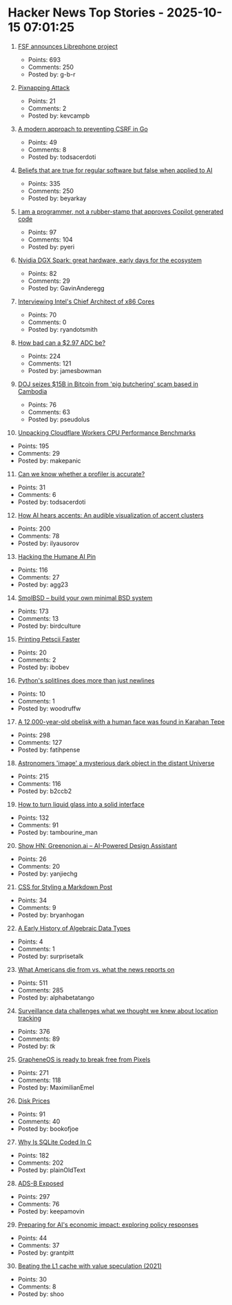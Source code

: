 # Hacker News Top Stories - 2025-10-15 07:01:25

1. [FSF announces Librephone project](https://www.fsf.org/news/librephone-project)
   - Points: 693
   - Comments: 250
   - Posted by: g-b-r

2. [Pixnapping Attack](https://www.pixnapping.com/)
   - Points: 21
   - Comments: 2
   - Posted by: kevcampb

3. [A modern approach to preventing CSRF in Go](https://www.alexedwards.net/blog/preventing-csrf-in-go)
   - Points: 49
   - Comments: 8
   - Posted by: todsacerdoti

4. [Beliefs that are true for regular software but false when applied to AI](https://boydkane.com/essays/boss)
   - Points: 335
   - Comments: 250
   - Posted by: beyarkay

5. [I am a programmer, not a rubber-stamp that approves Copilot generated code](https://prahladyeri.github.io/blog/2025/10/i-am-a-programmer.html)
   - Points: 97
   - Comments: 104
   - Posted by: pyeri

6. [Nvidia DGX Spark: great hardware, early days for the ecosystem](https://simonwillison.net/2025/Oct/14/nvidia-dgx-spark/)
   - Points: 82
   - Comments: 29
   - Posted by: GavinAnderegg

7. [Interviewing Intel's Chief Architect of x86 Cores](https://chipsandcheese.com/p/interviewing-intels-chief-architect)
   - Points: 70
   - Comments: 0
   - Posted by: ryandotsmith

8. [How bad can a $2.97 ADC be?](https://excamera.substack.com/p/how-bad-can-a-297-adc-be)
   - Points: 224
   - Comments: 121
   - Posted by: jamesbowman

9. [DOJ seizes $15B in Bitcoin from 'pig butchering' scam based in Cambodia](https://www.cnbc.com/2025/10/14/bitcoin-doj-chen-zhi-pig-butchering-scam.html)
   - Points: 76
   - Comments: 63
   - Posted by: pseudolus

10. [Unpacking Cloudflare Workers CPU Performance Benchmarks](https://blog.cloudflare.com/unpacking-cloudflare-workers-cpu-performance-benchmarks/)
   - Points: 195
   - Comments: 29
   - Posted by: makepanic

11. [Can we know whether a profiler is accurate?](https://stefan-marr.de/2025/10/can-we-know-whether-a-profiler-is-accurate/)
   - Points: 31
   - Comments: 6
   - Posted by: todsacerdoti

12. [How AI hears accents: An audible visualization of accent clusters](https://accent-explorer.boldvoice.com/)
   - Points: 200
   - Comments: 78
   - Posted by: ilyausorov

13. [Hacking the Humane AI Pin](https://writings.agg.im/posts/hacking_ai_pin/)
   - Points: 116
   - Comments: 27
   - Posted by: agg23

14. [SmolBSD – build your own minimal BSD system](https://smolbsd.org)
   - Points: 173
   - Comments: 13
   - Posted by: birdculture

15. [Printing Petscii Faster](https://retrogamecoders.com/printing-petscii-faster/)
   - Points: 20
   - Comments: 2
   - Posted by: ibobev

16. [Python's splitlines does more than just newlines](https://yossarian.net/til/post/python-s-splitlines-does-a-lot-more-than-just-newlines/)
   - Points: 10
   - Comments: 1
   - Posted by: woodruffw

17. [A 12,000-year-old obelisk with a human face was found in Karahan Tepe](https://www.trthaber.com/foto-galeri/karahantepede-12-bin-yil-oncesine-ait-insan-yuzlu-dikili-tas-bulundu/73912.html)
   - Points: 298
   - Comments: 127
   - Posted by: fatihpense

18. [Astronomers 'image' a mysterious dark object in the distant Universe](https://www.mpg.de/25518363/1007-asph-astronomers-image-a-mysterious-dark-object-in-the-distant-universe-155031-x)
   - Points: 215
   - Comments: 116
   - Posted by: b2ccb2

19. [How to turn liquid glass into a solid interface](https://tidbits.com/2025/10/09/how-to-turn-liquid-glass-into-a-solid-interface/)
   - Points: 132
   - Comments: 91
   - Posted by: tambourine_man

20. [Show HN: Greenonion.ai – AI-Powered Design Assistant](https://exuberant-premise-723012.framer.app/)
   - Points: 26
   - Comments: 20
   - Posted by: yanjiechg

21. [CSS for Styling a Markdown Post](https://webdev.bryanhogan.com/miscellaneous/styling-markdown/)
   - Points: 34
   - Comments: 9
   - Posted by: bryanhogan

22. [A Early History of Algebraic Data Types](https://www.hillelwayne.com/post/algdt-history/)
   - Points: 4
   - Comments: 1
   - Posted by: surprisetalk

23. [What Americans die from vs. what the news reports on](https://ourworldindata.org/does-the-news-reflect-what-we-die-from)
   - Points: 511
   - Comments: 285
   - Posted by: alphabetatango

24. [Surveillance data challenges what we thought we knew about location tracking](https://www.lighthousereports.com/investigation/surveillance-secrets/)
   - Points: 376
   - Comments: 89
   - Posted by: _tk_

25. [GrapheneOS is ready to break free from Pixels](https://www.androidauthority.com/graphene-os-major-android-oem-partnership-3606853/)
   - Points: 271
   - Comments: 118
   - Posted by: MaximilianEmel

26. [Disk Prices](https://diskprices.com/?locale=us)
   - Points: 91
   - Comments: 40
   - Posted by: bookofjoe

27. [Why Is SQLite Coded In C](https://www.sqlite.org/whyc.html)
   - Points: 182
   - Comments: 202
   - Posted by: plainOldText

28. [ADS-B Exposed](https://adsb.exposed/)
   - Points: 297
   - Comments: 76
   - Posted by: keepamovin

29. [Preparing for AI's economic impact: exploring policy responses](https://www.anthropic.com/research/economic-policy-responses)
   - Points: 44
   - Comments: 37
   - Posted by: grantpitt

30. [Beating the L1 cache with value speculation (2021)](https://mazzo.li/posts/value-speculation.html)
   - Points: 30
   - Comments: 8
   - Posted by: shoo

